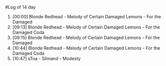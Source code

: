 #Log of 14 day

1. [00:00] Blonde Redhead - Melody of Certain Damaged Lemons - For the Damaged
1. [09:13] Blonde Redhead - Melody of Certain Damaged Lemons - For the Damaged Coda
1. [09:15] Blonde Redhead - Melody of Certain Damaged Lemons - For the Damaged
1. [10:44] Blonde Redhead - Melody of Certain Damaged Lemons - For the Damaged Coda
1. [10:47] sToa - Silmand - Modesty
